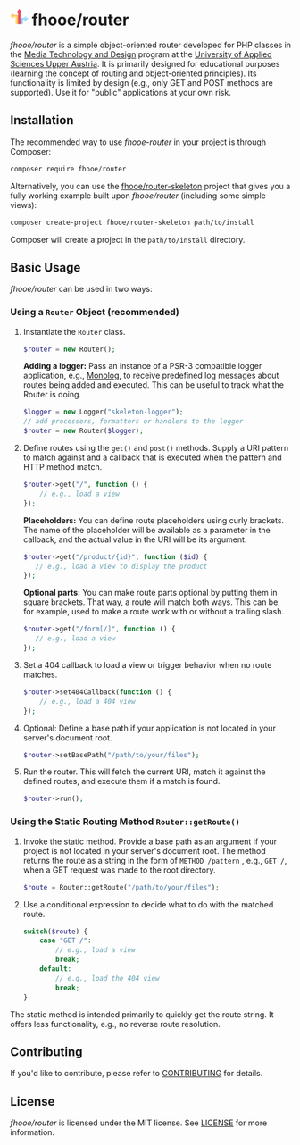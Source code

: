 # <img src="https://raw.githubusercontent.com/Digital-Media/fhooe-router-skeleton/076902786d9e13145b315154b0ea30b6222e3055/views/images/fhooe-router-logo.svg" height="32" alt="The fhooe/router Logo: Three containers arrows going in different directions: left, up, and right."> fhooe/router

*fhooe/router* is a simple object-oriented router developed for PHP classes in the [Media Technology and Design](https://fh-ooe.at/en/degree-programs/media-technology-and-design-bachelor) program at the [University of Applied Sciences Upper Austria](https://fh-ooe.at/en/campus-hagenberg). It is primarily designed for educational purposes (learning the concept of routing and object-oriented principles). Its functionality is limited by design (e.g., only GET and POST methods are supported). Use it for "public" applications at your own risk.

## Installation

The recommended way to use *fhooe-router* in your project is through Composer:

```bash
composer require fhooe/router
```

Alternatively, you can use the [fhooe/router-skeleton](https://github.com/Digital-Media/fhooe-router-skeleton) project that gives you a fully working example built upon *fhooe/router* (including some simple views):

```bash
composer create-project fhooe/router-skeleton path/to/install
```

Composer will create a project in the `path/to/install` directory.

## Basic Usage

*fhooe/router* can be used in two ways:

### Using a `Router` Object (recommended)

1. Instantiate the `Router` class.

   ```php
   $router = new Router();
   ```
   **Adding a logger:** Pass an instance of a PSR-3 compatible logger application, e.g., [Monolog](https://packagist.org/packages/monolog/monolog), to receive predefined log messages about routes being added and executed. This can be useful to track what the Router is doing.

   ```php
   $logger = new Logger("skeleton-logger");
   // add processors, formatters or handlers to the logger
   $router = new Router($logger);
   ```

2. Define routes using the `get()` and `post()` methods. Supply a URI pattern to match against and a callback that is executed when the pattern and HTTP method match.

   ```php
   $router->get("/", function () {
       // e.g., load a view
   });
   ```
   **Placeholders:** You can define route placeholders using curly brackets. The name of the placeholder will be available as a parameter in the callback, and the actual value in the URI will be its argument.

   ```php
   $router->get("/product/{id}", function ($id) {
      // e.g., load a view to display the product
   });
   ```

   **Optional parts:** You can make route parts optional by putting them in square brackets. That way, a route will match both ways. This can be, for example, used to make a route work with or without a trailing slash.

   ```php
   $router->get("/form[/]", function () {
      // e.g., load a view
   });
   ```

3. Set a 404 callback to load a view or trigger behavior when no route matches.

   ```php
   $router->set404Callback(function () {
       // e.g., load a 404 view
   });
   ```

4. Optional: Define a base path if your application is not located in your server's document root. 

   ```php
   $router->setBasePath("/path/to/your/files");
   ```

5. Run the router. This will fetch the current URI, match it against the defined routes, and execute them if a match is found.

   ```php
   $router->run();
   ```

### Using the Static Routing Method `Router::getRoute()`

1. Invoke the static method. Provide a base path as an argument if your project is not located in your server's document root. The method returns the route as a string in the form of `METHOD /pattern` , e.g., `GET /`, when a GET request was made to the root directory.

   ```php
   $route = Router::getRoute("/path/to/your/files");
   ```

2. Use a conditional expression to decide what to do with the matched route.

   ```php
   switch($route) {
       case "GET /":
           // e.g., load a view
           break;
       default:
           // e.g., load the 404 view
           break;
   }
   ```

The static method is intended primarily to quickly get the route string. It offers less functionality, e.g., no reverse route resolution.

## Contributing

If you'd like to contribute, please refer to [CONTRIBUTING](https://github.com/Digital-Media/fhooe-router/blob/main/CONTRIBUTING.md) for details.

## License

*fhooe/router* is licensed under the MIT license. See [LICENSE](https://github.com/Digital-Media/fhooe-router/blob/main/LICENSE) for more information.
